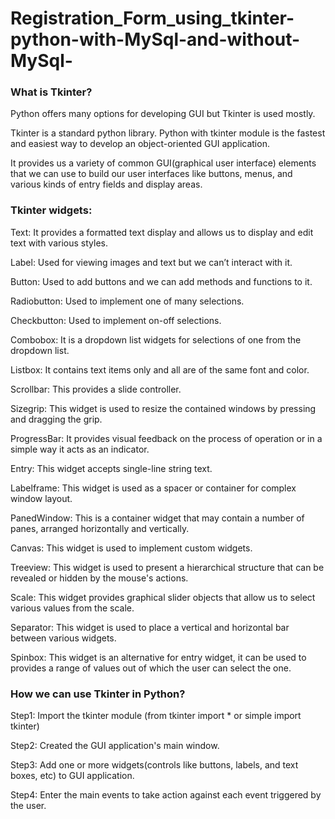 # Registration_Form_using_tkinter-python-with-MySql-and-without-MySql-

<h3>What is Tkinter?</h3>
Python offers many options for developing GUI but Tkinter is used mostly.

Tkinter is a standard python library. Python with tkinter module is the fastest and easiest way to develop an object-oriented GUI application.

It provides us a variety of common GUI(graphical user interface) elements that we can use to build our user interfaces like buttons, menus, and various kinds of entry fields and display areas.

<h3>Tkinter widgets:</h3>

<p><Frame:acts as a container and it is used to organize and hold other widgets.</p>
<p>Text: It provides a formatted text display and allows us to display and edit text with various styles.</p>
<p>Label: Used for viewing images and text but we can’t interact with it.</p>
<p>Button: Used to add buttons and we can add methods and functions to it.</p>
<p>Radiobutton: Used to implement one of many selections.</p>
<p>Checkbutton: Used to implement on-off selections.</p>
<p>Combobox: It is a dropdown list widgets for selections of one from the dropdown list.</p>
<p>Listbox: It contains text items only and all are of the same font and color.</p>
<p>Scrollbar: This provides a slide controller.</p>
<p>Sizegrip: This widget is used to resize the contained windows by pressing and dragging the grip.</p>
<p>ProgressBar: It provides visual feedback on the process of operation or in a simple way it acts as an indicator.</p>
<p>Entry: This widget accepts single-line string text.</p>
<p>Labelframe: This widget is used as a spacer or container for complex window layout.</p>
<p>PanedWindow: This is a container widget that may contain a number of panes, arranged horizontally and vertically.</p>
<p>Canvas: This widget is used to implement custom widgets.</p>
<p>Treeview: This widget is used to present a hierarchical structure that can be revealed or hidden by the mouse's actions.</p>
<p>Scale: This widget provides graphical slider objects that allow us to select various values from the scale.</p>
<p>Separator: This widget is used to place a vertical and horizontal bar between various widgets.</p>
<p>Spinbox: This widget is an alternative for entry widget, it can be used to provides a range of values out of which the user can select the one.</p>

<h3>How we can use Tkinter in Python?</h3>

Step1: Import the tkinter module (from tkinter import *  or simple  import tkinter)

Step2: Created the GUI application's main window.

Step3: Add one or more widgets(controls like buttons, labels, and text boxes, etc) to GUI application.

Step4: Enter the main events to take action against each event triggered by the user.
